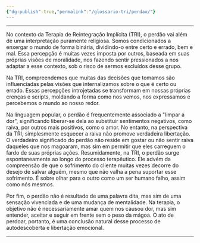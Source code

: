 ```yaml
---
{"dg-publish":true,"permalink":"/glossario-tri/perdao/"}
---
```


---

No contexto da Terapia de Reintegração Implícita (TRI), o perdão vai além de uma interpretação puramente religiosa. Somos condicionados a enxergar o mundo de forma binária, dividindo-o entre certo e errado, bem e mal. Essa percepção é muitas vezes imposta por outros, baseada em suas próprias visões de moralidade, nos fazendo sentir pressionados a nos adaptar a esse contexto, sob o risco de sermos excluídos desse grupo.

Na TRI, compreendemos que muitas das decisões que tomamos são influenciadas pelas visões que internalizamos sobre o que é certo ou errado. Essas percepções introjetadas se transformam em nossas próprias crenças e scripts, moldando a forma como nos vemos, nos expressamos e percebemos o mundo ao nosso redor.

Na linguagem popular, o perdão é frequentemente associado a "limpar a dor", significando liberar-se dela ao substituir sentimentos negativos, como raiva, por outros mais positivos, como o amor. No entanto, na perspectiva da TRI, simplesmente esquecer a raiva não promove verdadeira libertação. O verdadeiro significado do perdão não reside em gostar ou não sentir raiva daqueles que nos magoaram, mas sim em permitir que eles carreguem o fardo de suas próprias ações.
Resumidamente, na TRI, o perdão surge espontaneamente ao longo do processo terapêutico. Ele advém da compreensão de que o sofrimento do cliente muitas vezes decorre do desejo de salvar alguém, mesmo que não valha a pena suportar esse sofrimento. É sobre olhar para o outro como um ser humano falho, assim como nós mesmos.

Por fim, o perdão não é resultado de uma palavra dita, mas sim de uma sensação vivenciada e de uma mudança de mentalidade. Na terapia, o objetivo não é necessariamente amar quem nos causou dor, mas sim entender, aceitar e seguir em frente sem o peso da mágoa. O ato de perdoar, portanto, é uma conclusão natural desse processo de autodescoberta e libertação emocional.



----



